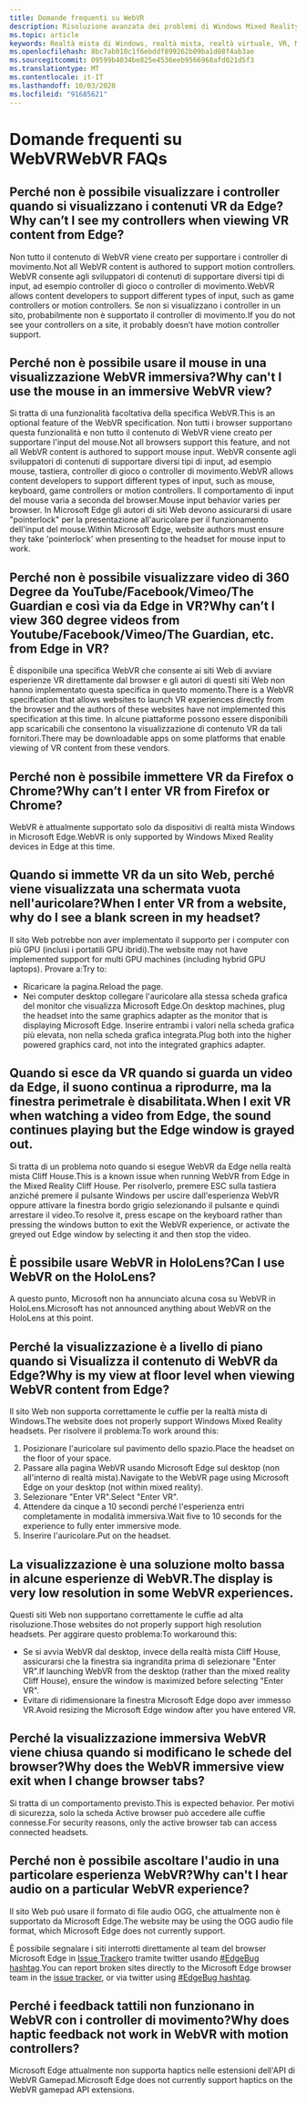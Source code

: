 ```yaml
---
title: Domande frequenti su WebVR
description: Risoluzione avanzata dei problemi di Windows Mixed Reality che va oltre la documentazione standard del supporto clienti.
ms.topic: article
keywords: Realtà mista di Windows, realtà mista, realtà virtuale, VR, MR, risoluzione dei problemi, errori, guida, supporto tecnico, WebVR
ms.openlocfilehash: 8bc7ab010c1f6ebddf899262b09ba1d08f4ab3ae
ms.sourcegitcommit: 09599b4034be825e4536eeb9566968afd021d5f3
ms.translationtype: MT
ms.contentlocale: it-IT
ms.lasthandoff: 10/03/2020
ms.locfileid: "91685621"
---
```

# <a name="webvr-faqs"></a><span data-ttu-id="5011f-104">Domande frequenti su WebVR</span><span class="sxs-lookup"><span data-stu-id="5011f-104">WebVR FAQs</span></span>

## <a name="why-cant-i-see-my-controllers-when-viewing-vr-content-from-edge"></a><span data-ttu-id="5011f-105">Perché non è possibile visualizzare i controller quando si visualizzano i contenuti VR da Edge?</span><span class="sxs-lookup"><span data-stu-id="5011f-105">Why can’t I see my controllers when viewing VR content from Edge?</span></span>

<span data-ttu-id="5011f-106">Non tutto il contenuto di WebVR viene creato per supportare i controller di movimento.</span><span class="sxs-lookup"><span data-stu-id="5011f-106">Not all WebVR content is authored to support motion controllers.</span></span> <span data-ttu-id="5011f-107">WebVR consente agli sviluppatori di contenuti di supportare diversi tipi di input, ad esempio controller di gioco o controller di movimento.</span><span class="sxs-lookup"><span data-stu-id="5011f-107">WebVR allows content developers to support different types of input, such as game controllers or motion controllers.</span></span> <span data-ttu-id="5011f-108">Se non si visualizzano i controller in un sito, probabilmente non è supportato il controller di movimento.</span><span class="sxs-lookup"><span data-stu-id="5011f-108">If you do not see your controllers on a site, it probably doesn’t have motion controller support.</span></span>

## <a name="why-cant-i-use-the-mouse-in-an-immersive-webvr-view"></a><span data-ttu-id="5011f-109">Perché non è possibile usare il mouse in una visualizzazione WebVR immersiva?</span><span class="sxs-lookup"><span data-stu-id="5011f-109">Why can't I use the mouse in an immersive WebVR view?</span></span>

<span data-ttu-id="5011f-110">Si tratta di una funzionalità facoltativa della specifica WebVR.</span><span class="sxs-lookup"><span data-stu-id="5011f-110">This is an optional feature of the WebVR specification.</span></span> <span data-ttu-id="5011f-111">Non tutti i browser supportano questa funzionalità e non tutto il contenuto di WebVR viene creato per supportare l'input del mouse.</span><span class="sxs-lookup"><span data-stu-id="5011f-111">Not all browsers support this feature, and not all WebVR content is authored to support mouse input.</span></span> <span data-ttu-id="5011f-112">WebVR consente agli sviluppatori di contenuti di supportare diversi tipi di input, ad esempio mouse, tastiera, controller di gioco o controller di movimento.</span><span class="sxs-lookup"><span data-stu-id="5011f-112">WebVR allows content developers to support different types of input, such as mouse, keyboard, game controllers or motion controllers.</span></span> <span data-ttu-id="5011f-113">Il comportamento di input del mouse varia a seconda del browser.</span><span class="sxs-lookup"><span data-stu-id="5011f-113">Mouse input behavior varies per browser.</span></span> <span data-ttu-id="5011f-114">In Microsoft Edge gli autori di siti Web devono assicurarsi di usare "pointerlock" per la presentazione all'auricolare per il funzionamento dell'input del mouse.</span><span class="sxs-lookup"><span data-stu-id="5011f-114">Within Microsoft Edge, website authors must ensure they take 'pointerlock' when presenting to the headset for mouse input to work.</span></span>

## <a name="why-cant-i-view-360-degree-videos-from-youtubefacebookvimeothe-guardian-etc-from-edge-in-vr"></a><span data-ttu-id="5011f-115">Perché non è possibile visualizzare video di 360 Degree da YouTube/Facebook/Vimeo/The Guardian e così via da Edge in VR?</span><span class="sxs-lookup"><span data-stu-id="5011f-115">Why can’t I view 360 degree videos from Youtube/Facebook/Vimeo/The Guardian, etc. from Edge in VR?</span></span>

<span data-ttu-id="5011f-116">È disponibile una specifica WebVR che consente ai siti Web di avviare esperienze VR direttamente dal browser e gli autori di questi siti Web non hanno implementato questa specifica in questo momento.</span><span class="sxs-lookup"><span data-stu-id="5011f-116">There is a WebVR specification that allows websites to launch VR experiences directly from the browser and the authors of these websites have not implemented this specification at this time.</span></span> <span data-ttu-id="5011f-117">In alcune piattaforme possono essere disponibili app scaricabili che consentono la visualizzazione di contenuto VR da tali fornitori.</span><span class="sxs-lookup"><span data-stu-id="5011f-117">There may be downloadable apps on some platforms that enable viewing of VR content from these vendors.</span></span>

## <a name="why-cant-i-enter-vr-from-firefox-or-chrome"></a><span data-ttu-id="5011f-118">Perché non è possibile immettere VR da Firefox o Chrome?</span><span class="sxs-lookup"><span data-stu-id="5011f-118">Why can’t I enter VR from Firefox or Chrome?</span></span>

<span data-ttu-id="5011f-119">WebVR è attualmente supportato solo da dispositivi di realtà mista Windows in Microsoft Edge.</span><span class="sxs-lookup"><span data-stu-id="5011f-119">WebVR is only supported by Windows Mixed Reality devices in Edge at this time.</span></span>

## <a name="when-i-enter-vr-from-a-website-why-do-i-see-a-blank-screen-in-my-headset"></a><span data-ttu-id="5011f-120">Quando si immette VR da un sito Web, perché viene visualizzata una schermata vuota nell'auricolare?</span><span class="sxs-lookup"><span data-stu-id="5011f-120">When I enter VR from a website, why do I see a blank screen in my headset?</span></span>

<span data-ttu-id="5011f-121">Il sito Web potrebbe non aver implementato il supporto per i computer con più GPU (inclusi i portatili GPU ibridi).</span><span class="sxs-lookup"><span data-stu-id="5011f-121">The website may not have implemented support for multi GPU machines (including hybrid GPU laptops).</span></span> <span data-ttu-id="5011f-122">Provare a:</span><span class="sxs-lookup"><span data-stu-id="5011f-122">Try to:</span></span>
* <span data-ttu-id="5011f-123">Ricaricare la pagina.</span><span class="sxs-lookup"><span data-stu-id="5011f-123">Reload the page.</span></span>
* <span data-ttu-id="5011f-124">Nei computer desktop collegare l'auricolare alla stessa scheda grafica del monitor che visualizza Microsoft Edge.</span><span class="sxs-lookup"><span data-stu-id="5011f-124">On desktop machines, plug the headset into the same graphics adapter as the monitor that is displaying Microsoft Edge.</span></span> <span data-ttu-id="5011f-125">Inserire entrambi i valori nella scheda grafica più elevata, non nella scheda grafica integrata.</span><span class="sxs-lookup"><span data-stu-id="5011f-125">Plug both into the higher powered graphics card, not into the integrated graphics adapter.</span></span>

## <a name="when-i-exit-vr-when-watching-a-video-from-edge-the-sound-continues-playing-but-the-edge-window-is-grayed-out"></a><span data-ttu-id="5011f-126">Quando si esce da VR quando si guarda un video da Edge, il suono continua a riprodurre, ma la finestra perimetrale è disabilitata.</span><span class="sxs-lookup"><span data-stu-id="5011f-126">When I exit VR when watching a video from Edge, the sound continues playing but the Edge window is grayed out.</span></span>

<span data-ttu-id="5011f-127">Si tratta di un problema noto quando si esegue WebVR da Edge nella realtà mista Cliff House.</span><span class="sxs-lookup"><span data-stu-id="5011f-127">This is a known issue when running WebVR from Edge in the Mixed Reality Cliff House.</span></span> <span data-ttu-id="5011f-128">Per risolverlo, premere ESC sulla tastiera anziché premere il pulsante Windows per uscire dall'esperienza WebVR oppure attivare la finestra bordo grigio selezionando il pulsante e quindi arrestare il video.</span><span class="sxs-lookup"><span data-stu-id="5011f-128">To resolve it, press escape on the keyboard rather than pressing the windows button to exit the WebVR experience, or activate the greyed out Edge window by selecting it and then stop the video.</span></span>

## <a name="can-i-use-webvr-on-the-hololens"></a><span data-ttu-id="5011f-129">È possibile usare WebVR in HoloLens?</span><span class="sxs-lookup"><span data-stu-id="5011f-129">Can I use WebVR on the HoloLens?</span></span>

<span data-ttu-id="5011f-130">A questo punto, Microsoft non ha annunciato alcuna cosa su WebVR in HoloLens.</span><span class="sxs-lookup"><span data-stu-id="5011f-130">Microsoft has not announced anything about WebVR on the HoloLens at this point.</span></span>

## <a name="why-is-my-view-at-floor-level-when-viewing-webvr-content-from-edge"></a><span data-ttu-id="5011f-131">Perché la visualizzazione è a livello di piano quando si Visualizza il contenuto di WebVR da Edge?</span><span class="sxs-lookup"><span data-stu-id="5011f-131">Why is my view at floor level when viewing WebVR content from Edge?</span></span>

<span data-ttu-id="5011f-132">Il sito Web non supporta correttamente le cuffie per la realtà mista di Windows.</span><span class="sxs-lookup"><span data-stu-id="5011f-132">The website does not properly support Windows Mixed Reality headsets.</span></span> <span data-ttu-id="5011f-133">Per risolvere il problema:</span><span class="sxs-lookup"><span data-stu-id="5011f-133">To work around this:</span></span>
1. <span data-ttu-id="5011f-134">Posizionare l'auricolare sul pavimento dello spazio.</span><span class="sxs-lookup"><span data-stu-id="5011f-134">Place the headset on the floor of your space.</span></span>
2. <span data-ttu-id="5011f-135">Passare alla pagina WebVR usando Microsoft Edge sul desktop (non all'interno di realtà mista).</span><span class="sxs-lookup"><span data-stu-id="5011f-135">Navigate to the WebVR page using Microsoft Edge on your desktop (not within mixed reality).</span></span>
3. <span data-ttu-id="5011f-136">Selezionare "Enter VR".</span><span class="sxs-lookup"><span data-stu-id="5011f-136">Select "Enter VR".</span></span>
4. <span data-ttu-id="5011f-137">Attendere da cinque a 10 secondi perché l'esperienza entri completamente in modalità immersiva.</span><span class="sxs-lookup"><span data-stu-id="5011f-137">Wait five to 10 seconds for the experience to fully enter immersive mode.</span></span>
5. <span data-ttu-id="5011f-138">Inserire l'auricolare.</span><span class="sxs-lookup"><span data-stu-id="5011f-138">Put on the headset.</span></span>

## <a name="the-display-is-very-low-resolution-in-some-webvr-experiences"></a><span data-ttu-id="5011f-139">La visualizzazione è una soluzione molto bassa in alcune esperienze di WebVR.</span><span class="sxs-lookup"><span data-stu-id="5011f-139">The display is very low resolution in some WebVR experiences.</span></span>

<span data-ttu-id="5011f-140">Questi siti Web non supportano correttamente le cuffie ad alta risoluzione.</span><span class="sxs-lookup"><span data-stu-id="5011f-140">Those websites do not properly support high resolution headsets.</span></span> <span data-ttu-id="5011f-141">Per aggirare questo problema:</span><span class="sxs-lookup"><span data-stu-id="5011f-141">To workaround this:</span></span>
* <span data-ttu-id="5011f-142">Se si avvia WebVR dal desktop, invece della realtà mista Cliff House, assicurarsi che la finestra sia ingrandita prima di selezionare "Enter VR".</span><span class="sxs-lookup"><span data-stu-id="5011f-142">If launching WebVR from the desktop (rather than the mixed reality Cliff House), ensure the window is maximized before selecting "Enter VR".</span></span>
* <span data-ttu-id="5011f-143">Evitare di ridimensionare la finestra Microsoft Edge dopo aver immesso VR.</span><span class="sxs-lookup"><span data-stu-id="5011f-143">Avoid resizing the Microsoft Edge window after you have entered VR.</span></span>

## <a name="why-does-the-webvr-immersive-view-exit-when-i-change-browser-tabs"></a><span data-ttu-id="5011f-144">Perché la visualizzazione immersiva WebVR viene chiusa quando si modificano le schede del browser?</span><span class="sxs-lookup"><span data-stu-id="5011f-144">Why does the WebVR immersive view exit when I change browser tabs?</span></span>

<span data-ttu-id="5011f-145">Si tratta di un comportamento previsto.</span><span class="sxs-lookup"><span data-stu-id="5011f-145">This is expected behavior.</span></span> <span data-ttu-id="5011f-146">Per motivi di sicurezza, solo la scheda Active browser può accedere alle cuffie connesse.</span><span class="sxs-lookup"><span data-stu-id="5011f-146">For security reasons, only the active browser tab can access connected headsets.</span></span>

## <a name="why-cant-i-hear-audio-on-a-particular-webvr-experience"></a><span data-ttu-id="5011f-147">Perché non è possibile ascoltare l'audio in una particolare esperienza WebVR?</span><span class="sxs-lookup"><span data-stu-id="5011f-147">Why can't I hear audio on a particular WebVR experience?</span></span>

<span data-ttu-id="5011f-148">Il sito Web può usare il formato di file audio OGG, che attualmente non è supportato da Microsoft Edge.</span><span class="sxs-lookup"><span data-stu-id="5011f-148">The website may be using the OGG audio file format, which Microsoft Edge does not currently support.</span></span>

<span data-ttu-id="5011f-149">È possibile segnalare i siti interrotti direttamente al team del browser Microsoft Edge in [Issue Tracker](https://developer.microsoft.com/en-us/microsoft-edge/platform/issues/)o tramite twitter usando [#EdgeBug hashtag](https://blogs.windows.com/msedgedev/2016/08/11/edgebug-twitter/).</span><span class="sxs-lookup"><span data-stu-id="5011f-149">You can report broken sites directly to the Microsoft Edge browser team in the [issue tracker](https://developer.microsoft.com/en-us/microsoft-edge/platform/issues/), or via twitter using [#EdgeBug hashtag](https://blogs.windows.com/msedgedev/2016/08/11/edgebug-twitter/).</span></span>

## <a name="why-does-haptic-feedback-not-work-in-webvr-with-motion-controllers"></a><span data-ttu-id="5011f-150">Perché i feedback tattili non funzionano in WebVR con i controller di movimento?</span><span class="sxs-lookup"><span data-stu-id="5011f-150">Why does haptic feedback not work in WebVR with motion controllers?</span></span>

<span data-ttu-id="5011f-151">Microsoft Edge attualmente non supporta haptics nelle estensioni dell'API di WebVR Gamepad.</span><span class="sxs-lookup"><span data-stu-id="5011f-151">Microsoft Edge does not currently support haptics on the WebVR gamepad API extensions.</span></span>

